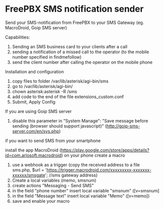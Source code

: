 # FreePBX SMS notification sender
Send your SMS-notification from FreePBX to your SMS Gateway (eg. MacroDroid, Goip SMS server)

Capabilities:
1. Sending an SMS business card to your clients after a call
2. sending a notification of a missed call to the operator (to the mobile number specified in findmefollow)
3. send the client number after calling the operator on the mobile phone

Installation and configuration

1. copy files to folder /var/lib/asterisk/agi-bin/sms
2. go to /var/lib/asterisk/agi-bin/
3. chown asterisk:asterisk -R /sms
4. add code to the end of the file extensions_custom.conf 
5. Submit, Apply Config

If you are using Goip SMS server
1. disable this parameter in "System Manage":  "Save message before sending (browser should support javascript)" (http://goip-sms-server.com/en/sys.php)

if you want to send SMS from your smartphone

install the app MacroDroid (https://play.google.com/store/apps/details?id=com.arlosoft.macrodroid) on your phone 
create a macro 

1. use a webhook as a trigger (copy the received address to a file sms.php, $url = 'https://trigger.macrodroid.com/xxxxxxxxx-xxxxxxx-xxxxxx/smsgate'; //sms gateway address)
2. Create a local variables (memo, smsnum)
3. create actions "Messaging - Send SMS" 
4. in the field "phone number" insert local variable "smsnum" ([v=smsnum]
5. in the field "Message text" insert local variable "Memo" ([v=memo])
6. save and enable your macro